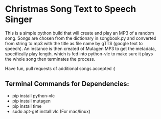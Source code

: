 # Christmas Song Text to Speech Singer

This is a simple python build that will create and play an MP3 of a random song.  Songs are chosen from the dictionary in songbook.py and converted from string to mp3 with the title as file name by gTTS (google text to speech).  An instance is then created of Mutagen MP3 to get the metadata, specifically play length, which is fed into python-vlc to make sure it plays the whole song then terminates the process.

Have fun, pull requests of additional songs accepted :)

## Terminal Commands for Dependencies:
- pip install python-vlc
- pip install mutagen
- pip install time
- sudo apt-get install vlc (For mac/linux)
